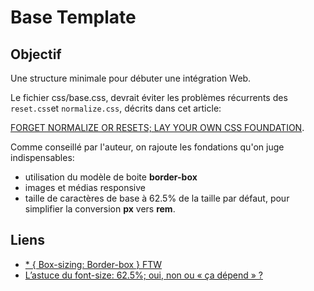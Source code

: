 # Base Template

## Objectif
Une structure minimale pour débuter une intégration Web.

Le fichier css/base.css, devrait éviter les problèmes récurrents des ```reset.css```et ```normalize.css```, décrits dans cet article:

[FORGET NORMALIZE OR RESETS; LAY YOUR OWN CSS FOUNDATION](http://jaydenseric.com/blog/forget-normalize-or-resets-lay-your-own-css-foundation).

Comme conseillé par l'auteur, on rajoute les fondations qu'on juge indispensables:
* utilisation du modèle de boite **border-box**
* images et médias responsive
* taille de caractères de base à 62.5% de la taille par défaut, pour simplifier la conversion **px** vers **rem**.

## Liens
* [* { Box-sizing: Border-box } FTW](http://www.paulirish.com/2012/box-sizing-border-box-ftw/)
* [L’astuce du font-size: 62.5%; oui, non ou « ça dépend » ?](https://blog.goetter.fr/2016/07/05/lastuce-du-font-size-62-5-oui-non-ou-ca-depend/)
